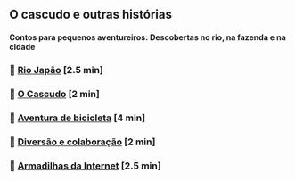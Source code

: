 ## O cascudo e outras histórias

#### Contos para pequenos aventureiros: Descobertas no rio, na fazenda e na cidade

### 📄 [Rio Japão](./rio-japao.html) <span class="word-count">[2.5 min]</span>
### 📄 [O Cascudo](./o-cascudo.html) <span class="word-count">[2 min]</span>
### 📄 [Aventura de bicicleta](./aventura-de-bicicleta.html) <span class="word-count">[4 min]</span>
### 📄 [Diversão e colaboração](./diversao-e-colaboracao.html) <span class="word-count">[2 min]</span>
### 📄 [Armadilhas da Internet](./armadilhas-da-internet.html) <span class="word-count">[2.5 min]</span>